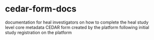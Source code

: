 # cedar-form-docs
documentation for heal investigators on how to complete the heal study level core metadata CEDAR form created by the platform following initial study registration on the platform
